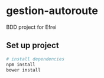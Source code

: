 # gestion-autoroute
BDD project for Efrei

## Set up project

``` bash
# install dependencies
npm install
bower install
```
